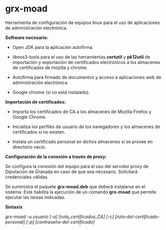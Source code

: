 # grx-moad

Herramienta de configuración de equipos linux para el uso de aplicaciones de administración electrónica.

**Software necesario:**

* Open JDK para la aplicación autofirma.

* libnss3-tools para el uso de las herramientas **certutil** y **pk12util** de importación y exportación de certificados electrónicos a los almacenes de certificados de mozilla y chrome.

* Autofirma para firmado de documentos y acceso a aplicaciones web de administración electrónica.

* Google chrome (si no está instalado).


**Importación de certificados:**

* Importa los certificados de CA a los almacenes de Mozilla Firefox y Google Chrome.

* Inicializa los perfiles de usuario de los navegadores y los almacenes de certificados si no existen.

* Instala un certificado personal en dichos almacenes si se provee en directorio vacío.

**Configuración de la conexión a través de proxy:**

Se configura la conexión del equipo para el uso del servidor proxy de Diputación de Granada en caso de que sea necesario. Solicitará credenciales válidas.

Se suministra el paquete **grx-moad.deb** que deberá instalarse en el sistema. Este habilita la ejecución de un comando **grx-moad** que permite ejecutar las tareas indicadas.

**Sintaxis**

*grx-moad -u usuario [-a] [ruta_certificados_CA] [-c] [ruta-del-certificado-personal] [-p] [contraseña-del-certificado]*
